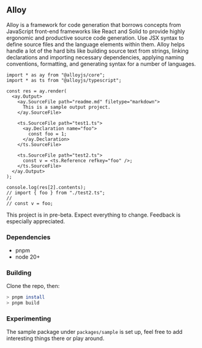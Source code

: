 ## Alloy

Alloy is a framework for code generation that borrows concepts from JavaScript
front-end frameworks like React and Solid to provide highly ergonomic and
productive source code generation. Use JSX syntax to define source files and the
language elements within them. Alloy helps handle a lot of the hard bits like
building source text from strings, linking declarations and importing necessary
dependencies, applying naming conventions, formatting, and generating syntax for
a number of languages.

```tsx
import * as ay from "@alloyjs/core";
import * as ts from "@alloyjs/typescript";

const res = ay.render(
  <ay.Output>
    <ay.SourceFile path="readme.md" filetype="markdown">
      This is a sample output project.
    </ay.SourceFile>

    <ts.SourceFile path="test1.ts">
      <ay.Declaration name="foo">
        const foo = 1;
      </ay.Declaration>
    </ts.SourceFile>

    <ts.SourceFile path="test2.ts">
      const v = <ts.Reference refkey="foo" />;
    </ts.SourceFile>
  </ay.Output>
);

console.log(res[2].contents);
// import { foo } from "./test2.ts";
//
// const v = foo;
```

This project is in pre-beta. Expect everything to change. Feedback is especially appreciated.

### Dependencies

* pnpm
* node 20+

### Building

Clone the repo, then:

```bash
> pnpm install
> pnpm build
```

### Experimenting

The sample package under `packages/sample` is set up, feel free to add interesting things there or play around.